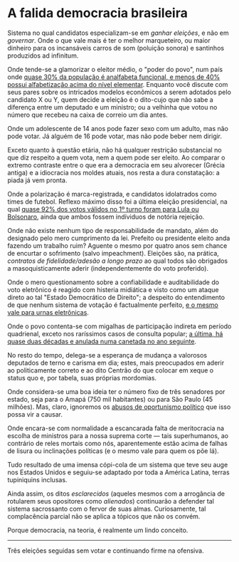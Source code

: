 # A falida democracia brasileira

Sistema no qual candidatos especializam-se em _ganhar eleições_, e não em _governar_. Onde o que vale mais é ter o melhor marqueteiro, ou maior dinheiro para os incansáveis carros de som (poluição sonora) e santinhos produzidos ad infinitum.

Onde tende-se a glamorizar o eleitor médio, o "poder do povo", num país onde [quase 30% da população é analfabeta funcional, e menos de 40% possui alfabetização acima do nível elementar](https://s4.static.brasilescola.uol.com.br/be/2024/06/analfabetismo-funcional-niveis-brasil.jpg). Enquanto você discute com seus pares sobre os intricados modelos econômicos a serem adotados pelo candidato X ou Y, quem decide a eleição é o dito-cujo que não sabe a diferença entre um deputado e um ministro; ou a velhinha que votou no número que recebeu na caixa de correio um dia antes.

Onde um adolescente de 14 anos pode fazer sexo com um adulto, mas não pode votar. Já alguém de 16 pode votar, mas não pode beber nem dirigir.

Exceto quanto à questão etária, não há qualquer restrição substancial no que diz respeito a quem vota, nem a quem pode ser eleito. Ao comparar o extremo contraste entre o que era a democracia em seu alvorecer (Grécia antiga) e a idiocracia nos moldes atuais, nos resta a dura constatação: a piada já vem pronta.

Onde a polarização é marca-registrada, e candidatos idolatrados como times de futebol. Reflexo máximo disso foi a última eleição presidencial, na qual [quase 92% dos votos válidos no 1º turno foram para Lula ou Bolsonaro](primeiro-turno-2022.png), ainda que ambos fossem indíviduos de notória rejeição.

Onde não existe nenhum tipo de responsabilidade de mandato, além do designado pelo mero cumprimento da lei. Prefeito ou presidente eleito anda fazendo um trabalho ruim? Aguente o mesmo por quatro anos sem chance de encurtar o sofrimento (salvo impeachment). Eleições são, na prática, _contratos de fidelidade/adesão a longo prazo_ ao qual todos são obrigados a masoquisticamente aderir (independentemente do voto proferido).

Onde o mero questionamento sobre a confiabilidade e auditabilidade do voto eletrônico é reagido com histeria midiática e visto como um ataque direto ao tal "Estado Democrático de Direito"; a despeito do entendimento de que nenhum sistema de votação é factualmente perfeito, [e o mesmo vale para urnas eletrônicas](https://www.youtube.com/watch?v=LkH2r-sNjQs).

Onde o povo contenta-se com migalhas de participação indireta em período quadrienal, exceto nos raríssimos casos de consulta popular; [a última, há quase duas décadas e anulada numa canetada no ano seguinte](https://en.wikipedia.org/wiki/2005_Brazilian_firearms_and_ammunition_referendum).

No resto do tempo, delega-se a esperança de mudança a valorosos deputados de terno e carisma em dia; estes, mais preocupados em aderir ao politicamente correto e ao dito Centrão do que colocar em xeque o status quo e, por tabela, suas próprias mordomias.

Onde considera-se uma boa ideia ter o número fixo de três senadores por estado, seja para o Amapá (750 mil habitantes) ou para São Paulo (45 milhões). Mas, claro, ignoremos os [abusos de oportunismo político](https://pt.wikipedia.org/wiki/Jos%C3%A9_Sarney) que isso possa vir a causar.

Onde encara-se com normalidade a escancarada falta de meritocracia na escolha de ministros para a nossa suprema corte &mdash; tais superhumanos, ao contrário de reles mortais como nós, aparentemente estão acima de falhas de lisura ou inclinações políticas (e o mesmo vale para quem os põe lá).

Tudo resultado de uma imensa cópi-cola de um sistema que teve seu auge nos Estados Unidos e seguiu-se adaptado por toda a América Latina, terras tupiniquins inclusas.

Ainda assim, os ditos _esclarecidos_ (aqueles mesmos com a arrogância de rotularem seus opositores como _alienados_) continuarão a defender tal sistema sacrossanto com o fervor de suas almas. Curiosamente, tal complacência parcial não se aplica a tópicos que não os convém.

Porque democracia, na teoria, é realmente um lindo conceito.

---

Três eleições seguidas sem votar e continuando firme na ofensiva.
